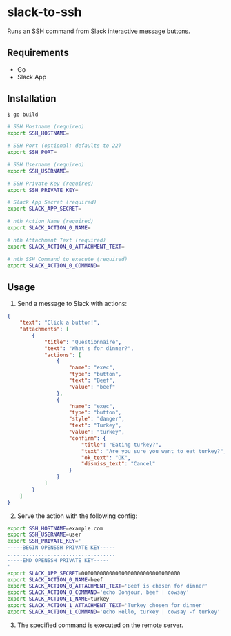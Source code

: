 slack-to-ssh
============

Runs an SSH command from Slack interactive message buttons.

## Requirements

- Go
- Slack App

## Installation

```sh
$ go build
```

```sh
# SSH Hostname (required)
export SSH_HOSTNAME=

# SSH Port (optional; defaults to 22)
export SSH_PORT=

# SSH Username (required)
export SSH_USERNAME=

# SSH Private Key (required)
export SSH_PRIVATE_KEY=

# Slack App Secret (required)
export SLACK_APP_SECRET=

# nth Action Name (required)
export SLACK_ACTION_0_NAME=

# nth Attachment Text (required)
export SLACK_ACTION_0_ATTACHMENT_TEXT=

# nth SSH Command to execute (required)
export SLACK_ACTION_0_COMMAND=
```

## Usage

1. Send a message to Slack with actions:

```json
{
    "text": "Click a button!",
    "attachments": [
        {
            "title": "Questionnaire",
            "text": "What's for dinner?",
            "actions": [
                {
                    "name": "exec",
                    "type": "button",
                    "text": "Beef",
                    "value": "beef"
                },
                {
                    "name": "exec",
                    "type": "button",
                    "style": "danger",
                    "text": "Turkey",
                    "value": "turkey",
                    "confirm": {
                        "title": "Eating turkey?",
                        "text": "Are you sure you want to eat turkey?",
                        "ok_text": "OK",
                        "dismiss_text": "Cancel"
                    }
                }
            ]
        }
    ]
}
```

2. Serve the action with the following config:

```sh
export SSH_HOSTNAME=example.com
export SSH_USERNAME=user
export SSH_PRIVATE_KEY='
-----BEGIN OPENSSH PRIVATE KEY-----
...................................
-----END OPENSSH PRIVATE KEY-----
'
export SLACK_APP_SECRET=00000000000000000000000000000000
export SLACK_ACTION_0_NAME=beef
export SLACK_ACTION_0_ATTACHMENT_TEXT='Beef is chosen for dinner'
export SLACK_ACTION_0_COMMAND='echo Bonjour, beef | cowsay'
export SLACK_ACTION_1_NAME=turkey
export SLACK_ACTION_1_ATTACHMENT_TEXT='Turkey chosen for dinner'
export SLACK_ACTION_1_COMMAND='echo Hello, turkey | cowsay -f turkey'
```

3. The specified command is executed on the remote server.
